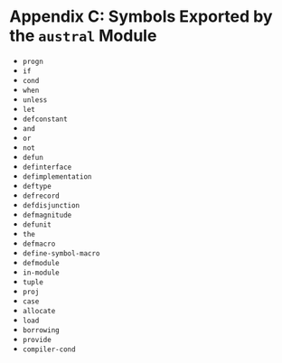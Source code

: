 # Appendix C: Symbols Exported by the `austral` Module

- `progn`
- `if`
- `cond`
- `when`
- `unless`
- `let`
- `defconstant`
- `and`
- `or`
- `not`
- `defun`
- `definterface`
- `defimplementation`
- `deftype`
- `defrecord`
- `defdisjunction`
- `defmagnitude`
- `defunit`
- `the`
- `defmacro`
- `define-symbol-macro`
- `defmodule`
- `in-module`
- `tuple`
- `proj`
- `case`
- `allocate`
- `load`
- `borrowing`
- `provide`
- `compiler-cond`
